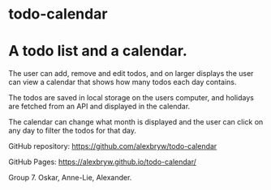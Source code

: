# todo-calendar

# A todo list and a calendar.
The user can add, remove and edit todos, and on larger displays the user can view a calendar that shows how many todos each day contains.

The todos are saved in local storage on the users computer, and holidays are fetched from an API and displayed in the calendar.

The calendar can change what month is displayed and the user can click on any day to filter the todos for that day.


GitHub repository: https://github.com/alexbryw/todo-calendar

GitHub Pages: https://alexbryw.github.io/todo-calendar/

Group 7. Oskar, Anne-Lie, Alexander.